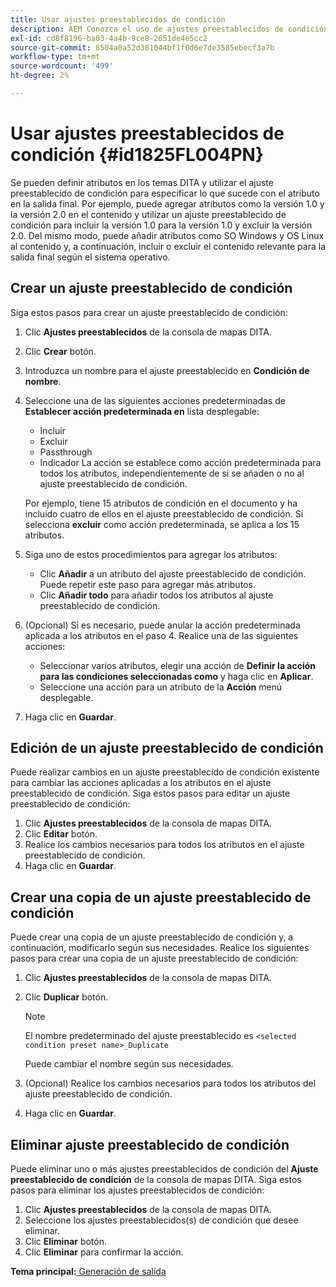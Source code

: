 ```yaml
---
title: Usar ajustes preestablecidos de condición
description: AEM Conozca el uso de ajustes preestablecidos de condición en las guías de la. AEM Obtenga información sobre cómo crear, editar, copiar y eliminar ajustes preestablecidos de condición en la aplicación de.
exl-id: cd8f8196-ba03-4a4b-9ce8-2651de4e5cc2
source-git-commit: 8504a0a52d381044bf1f0d6e7de3585ebecf3a7b
workflow-type: tm+mt
source-wordcount: '499'
ht-degree: 2%

---
```


# Usar ajustes preestablecidos de condición {#id1825FL004PN}

Se pueden definir atributos en los temas DITA y utilizar el ajuste preestablecido de condición para especificar lo que sucede con el atributo en la salida final. Por ejemplo, puede agregar atributos como la versión 1.0 y la versión 2.0 en el contenido y utilizar un ajuste preestablecido de condición para incluir la versión 1.0 para la versión 1.0 y excluir la versión 2.0. Del mismo modo, puede añadir atributos como SO Windows y OS Linux al contenido y, a continuación, incluir o excluir el contenido relevante para la salida final según el sistema operativo.

## Crear un ajuste preestablecido de condición

Siga estos pasos para crear un ajuste preestablecido de condición:

1. Clic **Ajustes preestablecidos** de la consola de mapas DITA.
1. Clic **Crear** botón.
1. Introduzca un nombre para el ajuste preestablecido en **Condición de nombre**.
1. Seleccione una de las siguientes acciones predeterminadas de **Establecer acción predeterminada en** lista desplegable:

   - Incluir
   - Excluir
   - Passthrough
   - Indicador La acción se establece como acción predeterminada para todos los atributos, independientemente de si se añaden o no al ajuste preestablecido de condición.

   Por ejemplo, tiene 15 atributos de condición en el documento y ha incluido cuatro de ellos en el ajuste preestablecido de condición. Si selecciona **excluir** como acción predeterminada, se aplica a los 15 atributos.

1. Siga uno de estos procedimientos para agregar los atributos:
   - Clic **Añadir** a un atributo del ajuste preestablecido de condición. Puede repetir este paso para agregar más atributos.
   - Clic **Añadir todo** para añadir todos los atributos al ajuste preestablecido de condición.
1. \(Opcional\) Si es necesario, puede anular la acción predeterminada aplicada a los atributos en el paso 4. Realice una de las siguientes acciones:
   - Seleccionar varios atributos, elegir una acción de **Definir la acción para las condiciones seleccionadas como** y haga clic en **Aplicar**.
   - Seleccione una acción para un atributo de la **Acción** menú desplegable.
1. Haga clic en **Guardar**.

## Edición de un ajuste preestablecido de condición

Puede realizar cambios en un ajuste preestablecido de condición existente para cambiar las acciones aplicadas a los atributos en el ajuste preestablecido de condición. Siga estos pasos para editar un ajuste preestablecido de condición:

1. Clic **Ajustes preestablecidos** de la consola de mapas DITA.
1. Clic **Editar** botón.
1. Realice los cambios necesarios para todos los atributos en el ajuste preestablecido de condición.
1. Haga clic en **Guardar**.

## Crear una copia de un ajuste preestablecido de condición

Puede crear una copia de un ajuste preestablecido de condición y, a continuación, modificarlo según sus necesidades. Realice los siguientes pasos para crear una copia de un ajuste preestablecido de condición:

1. Clic **Ajustes preestablecidos** de la consola de mapas DITA.
1. Clic **Duplicar** botón.

   >[!NOTE]
   >
   > El nombre predeterminado del ajuste preestablecido es `<selected condition preset name>_Duplicate`

   Puede cambiar el nombre según sus necesidades.

1. \(Opcional\) Realice los cambios necesarios para todos los atributos del ajuste preestablecido de condición.
1. Haga clic en **Guardar**.

## Eliminar ajuste preestablecido de condición

Puede eliminar uno o más ajustes preestablecidos de condición del **Ajuste preestablecido de condición** de la consola de mapas DITA. Siga estos pasos para eliminar los ajustes preestablecidos de condición:

1. Clic **Ajustes preestablecidos** de la consola de mapas DITA.
1. Seleccione los ajustes preestablecidos\(s\) de condición que desee eliminar.
1. Clic **Eliminar** botón.
1. Clic **Eliminar** para confirmar la acción.

**Tema principal:**[ Generación de salida](generate-output.md)
